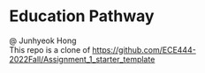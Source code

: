 # Education Pathway

@ Junhyeok Hong\
This repo is a clone of https://github.com/ECE444-2022Fall/Assignment_1_starter_template
